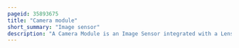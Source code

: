 ```yaml
---
pageid: 35893675
title: "Camera module"
short_summary: "Image sensor"
description: "A Camera Module is an Image Sensor integrated with a Lens, Control Electronics, and an Interface like Csi, Ethernet or plain raw low-voltage differential Signaling."
---
```

